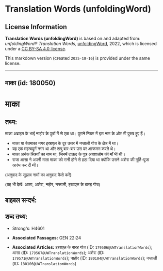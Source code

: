 # Translation Words (unfoldingWord)

## License Information

**Translation Words (unfoldingWord)** is based on and adapted from: _unfoldingWord® Translation Words_, [unfoldingWord](https://unfoldingword.org/utw), 2022, which is licensed under a [CC BY-SA 4.0 license](https://creativecommons.org/licenses/by-sa/4.0/legalcode.en).

This markdown version (created `2025-10-16`) is provided under the same license.



--------------------------------

## माका (id: 180050)

माका
====

तथ्य:
-----

माका अब्राहम के भाई नाहोर के पुत्रों में से एक था। पुराने नियम में इस नाम के और भी पुरुष हुए हैं।

* माका या बेतमाका नगर इस्राएल के दूर उत्तर में नप्ताली गोत्र के क्षेत्र में था।
* यह एक महत्वपूर्ण नगर था और शत्रु बार\-बार उस पर आक्रमण करते थे।
* माका अनेक स्त्रियाँ का नाम था, जिनमें दाऊद के पुत्र अबशालोम की माँ भी थी।
* राजा आसा ने अपनी माता माका को रानी होने से हटा दिया था क्योंकि उसने अशेरा की मूर्ति\-पूजा आरंभ कर दी थी।

(अनुवाद के सुझाव नामों का अनुवाद कैसे करें)

(यह भी देखें: आसा, अशेरा, नहोर, नप्ताली, इस्राएल के बारह गोत्र)

बाइबल सन्दर्भ:
--------------

शब्द तथ्य:
----------

* Strong's: H4601

* **Associated Passages:** GEN 22:24
* **Associated Articles:** इस्राएल के बारह गोत्र (ID: `179506@UWTranslationWords`); आसा (ID: `179567@UWTranslationWords`); अशेरा (ID: `179571@UWTranslationWords`); नाहोर (ID: `180104@UWTranslationWords`); नप्ताली (ID: `180106@UWTranslationWords`)

